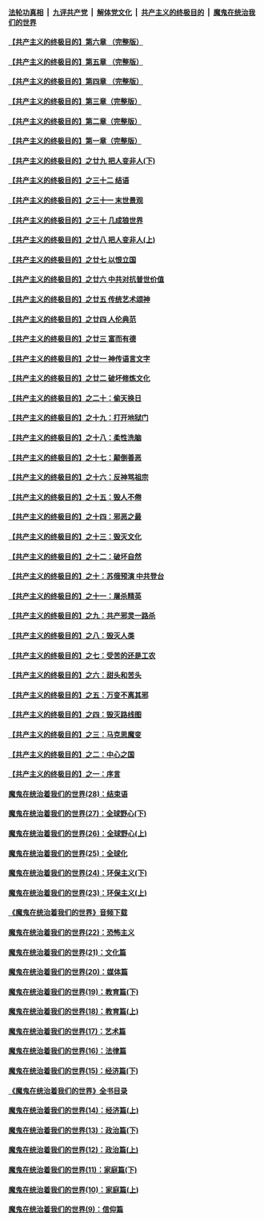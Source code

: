 ####  [法轮功真相](../../../../basic/blob/master/README.md?t=07070853) &nbsp;|&nbsp; [九评共产党](../../../../9ping.md/blob/master/README.md?t=07070853) &nbsp;|&nbsp; [解体党文化](../../../../jtdwh.md/blob/master/README.md?t=07070853)  &nbsp;|&nbsp; [共产主义的终极目的](../../../../gczydzjmd.md/blob/master/README.md?t=07070853) &nbsp;|&nbsp; [魔鬼在统治我们的世界](../../../../mgztzwmdsj.md/blob/master/README.md?t=07070853) 

#### [【共产主义的终极目的】第六章 （完整版）](../pages/nsc422/n11428913.md?t=07070853) 

#### [【共产主义的终极目的】第五章 （完整版）](../pages/nsc422/n11428912.md?t=07070853) 

#### [【共产主义的终极目的】第四章 （完整版）](../pages/nsc422/n11428907.md?t=07070853) 

#### [【共产主义的终极目的】第三章（完整版）](../pages/nsc422/n11428848.md?t=07070853) 

#### [【共产主义的终极目的】第二章（完整版）](../pages/nsc422/n11428831.md?t=07070853) 

#### [【共产主义的终极目的】第一章（完整版）](../pages/nsc422/n11417651.md?t=07070853) 

#### [【共产主义的终极目的】之廿九 把人变非人(下)](../pages/nsc422/n11344140.md?t=07070853) 

#### [【共产主义的终极目的】之三十二 结语](../pages/nsc422/n11360535.md?t=07070853) 

#### [【共产主义的终极目的】之三十一 末世景观](../pages/nsc422/n11351129.md?t=07070853) 

#### [【共产主义的终极目的】之三十 几成狼世界](../pages/nsc422/n11348280.md?t=07070853) 

#### [【共产主义的终极目的】之廿八 把人变非人(上)](../pages/nsc422/n11340492.md?t=07070853) 

#### [【共产主义的终极目的】之廿七 以恨立国](../pages/nsc422/n11336944.md?t=07070853) 

#### [【共产主义的终极目的】之廿六 中共对抗普世价值](../pages/nsc422/n11324785.md?t=07070853) 

#### [【共产主义的终极目的】之廿五 传统艺术颂神](../pages/nsc422/n11296396.md?t=07070853) 

#### [【共产主义的终极目的】之廿四 人伦典范](../pages/nsc422/n11296397.md?t=07070853) 

#### [【共产主义的终极目的】之廿三 富而有德](../pages/nsc422/n11283598.md?t=07070853) 

#### [【共产主义的终极目的】之廿一 神传语言文字](../pages/nsc422/n11263265.md?t=07070853) 

#### [【共产主义的终极目的】之廿二 破坏修炼文化](../pages/nsc422/n11245728.md?t=07070853) 

#### [【共产主义的终极目的】之二十：偷天换日](../pages/nsc422/n11238846.md?t=07070853) 

#### [【共产主义的终极目的】之十九：打开地狱门](../pages/nsc422/n11206376.md?t=07070853) 

#### [【共产主义的终极目的】之十八：柔性洗脑](../pages/nsc422/n11199994.md?t=07070853) 

#### [【共产主义的终极目的】之十七：颠倒善恶](../pages/nsc422/n11179782.md?t=07070853) 

#### [【共产主义的终极目的】之十六：反神骂祖宗](../pages/nsc422/n11166798.md?t=07070853) 

#### [【共产主义的终极目的】之十五：毁人不倦](../pages/nsc422/n11166792.md?t=07070853) 

#### [【共产主义的终极目的】之十四：邪恶之最](../pages/nsc422/n11150249.md?t=07070853) 

#### [【共产主义的终极目的】之十三：毁灭文化](../pages/nsc422/n11135227.md?t=07070853) 

#### [【共产主义的终极目的】之十二：破坏自然](../pages/nsc422/n11135214.md?t=07070853) 

#### [【共产主义的终极目的】之十：苏俄预演 中共登台](../pages/nsc422/n11118424.md?t=07070853) 

#### [【共产主义的终极目的】之十一：屠杀精英](../pages/nsc422/n11118442.md?t=07070853) 

#### [【共产主义的终极目的】之九：共产邪灵一路杀](../pages/nsc422/n11114139.md?t=07070853) 

#### [【共产主义的终极目的】之八：毁灭人类](../pages/nsc422/n11108503.md?t=07070853) 

#### [【共产主义的终极目的】之七：受苦的还是工农](../pages/nsc422/n11101809.md?t=07070853) 

#### [【共产主义的终极目的】之六：甜头和苦头](../pages/nsc422/n11096971.md?t=07070853) 

#### [【共产主义的终极目的】之五：万变不离其邪](../pages/nsc422/n11091285.md?t=07070853) 

#### [【共产主义的终极目的】之四：毁灭路线图](../pages/nsc422/n11086284.md?t=07070853) 

#### [【共产主义的终极目的】之三：马克思魔变](../pages/nsc422/n11061941.md?t=07070853) 

#### [【共产主义的终极目的】之二：中心之国](../pages/nsc422/n11047728.md?t=07070853) 

#### [【共产主义的终极目的】之一：序言](../pages/nsc422/n11086077.md?t=07070853) 

#### [魔鬼在统治着我们的世界(28)：结束语](../pages/nsc422/n10936246.md?t=07070853) 

#### [魔鬼在统治着我们的世界(27)：全球野心(下)](../pages/nsc422/n10928319.md?t=07070853) 

#### [魔鬼在统治着我们的世界(26)：全球野心(上)](../pages/nsc422/n10900318.md?t=07070853) 

#### [魔鬼在统治着我们的世界(25)：全球化](../pages/nsc422/n10788205.md?t=07070853) 

#### [魔鬼在统治着我们的世界(24)：环保主义(下)](../pages/nsc422/n10695307.md?t=07070853) 

#### [魔鬼在统治着我们的世界(23)：环保主义(上)](../pages/nsc422/n10688613.md?t=07070853) 

#### [《魔鬼在统治着我们的世界》音频下载](../pages/nsc422/n10635553.md?t=07070853) 

#### [魔鬼在统治着我们的世界(22)：恐怖主义](../pages/nsc422/n10614727.md?t=07070853) 

#### [魔鬼在统治着我们的世界(21)：文化篇](../pages/nsc422/n10597706.md?t=07070853) 

#### [魔鬼在统治着我们的世界(20)：媒体篇](../pages/nsc422/n10586579.md?t=07070853) 

#### [魔鬼在统治着我们的世界(19)：教育篇(下)](../pages/nsc422/n10564808.md?t=07070853) 

#### [魔鬼在统治着我们的世界(18)：教育篇(上)](../pages/nsc422/n10526970.md?t=07070853) 

#### [魔鬼在统治着我们的世界(17)：艺术篇](../pages/nsc422/n10499093.md?t=07070853) 

#### [魔鬼在统治着我们的世界(16)：法律篇](../pages/nsc422/n10485969.md?t=07070853) 

#### [魔鬼在统治着我们的世界(15)：经济篇(下)](../pages/nsc422/n10469975.md?t=07070853) 

#### [《魔鬼在统治着我们的世界》全书目录](../pages/nsc422/n10464261.md?t=07070853) 

#### [魔鬼在统治着我们的世界(14)：经济篇(上)](../pages/nsc422/n10457370.md?t=07070853) 

#### [魔鬼在统治着我们的世界(13)：政治篇(下)](../pages/nsc422/n10448270.md?t=07070853) 

#### [魔鬼在统治着我们的世界(12)：政治篇(上)](../pages/nsc422/n10444576.md?t=07070853) 

#### [魔鬼在统治着我们的世界(11)：家庭篇(下)](../pages/nsc422/n10440961.md?t=07070853) 

#### [魔鬼在统治着我们的世界(10)：家庭篇(上)](../pages/nsc422/n10435448.md?t=07070853) 

#### [魔鬼在统治着我们的世界(9)：信仰篇](../pages/nsc422/n10432159.md?t=07070853) 

